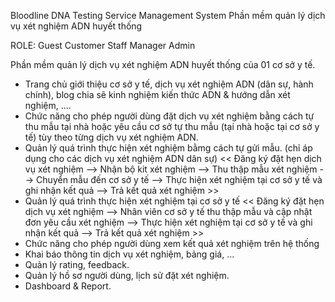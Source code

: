  Bloodline DNA Testing Service Management System
Phần mềm quản lý dịch vụ xét nghiệm ADN huyết thống


ROLE: 
Guest
Customer
Staff
Manager
Admin



Phần mềm quản lý dịch vụ xét nghiệm ADN huyết thống của 01 cơ sở y tế.
- Trang chủ giới thiệu cơ sở y tế, dịch vụ xét nghiệm ADN (dân sự, hành chính), blog chia sẽ kinh nghiệm kiến thức ADN & hướng dẫn xét nghiệm, ….
- Chức năng cho phép người dùng đặt dịch vụ xét nghiệm bằng cách tự thu mẫu tại nhà hoặc yêu cầu cơ sở tự thu mẫu (tại nhà hoặc tại cơ sở y tế) tùy theo từng dịch vụ xét nghiệm ADN.
- Quản lý quá trình thực hiện xét nghiệm bằmg cách tự gửi mẫu. (chỉ áp dụng cho các dịch vụ xét nghiệm ADN dân sự)
<< Đăng ký đặt hẹn dịch vụ xét nghiệm --> Nhận bộ kit xét nghiệm --> Thu thập mẫu xét nghiệm --> Chuyển mẫu đến cơ sở y tế --> Thực hiện xét nghiệm tại cơ sở y tế và ghi nhận kết quả --> Trả kết quả xét nghiệm >>
- Quản lý quá trình thực hiện xét nghiệm tại cơ sở y tế
<< Đăng ký đặt hẹn dịch vụ xét nghiệm --> Nhân viên cơ sở y tế thu thập mẫu và cập nhật đơn yêu cầu xét nghiệm --> Thực hiện xét nghiệm tại cơ sở y tế và ghi nhận kết quả --> Trả kết quả xét nghiệm >>
- Chức năng cho phép người dùng xem kết quả xét nghiệm trên hệ thống
- Khai báo thông tin dịch vụ xét nghiệm, bảng giá, ...
- Quản lý rating, feedback.
- Quản lý hồ sơ người dùng, lịch sử đặt xét nghiệm.
- Dashboard & Report.

